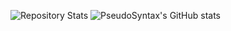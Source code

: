 ![Repository Stats](https://github-readme-stats.vercel.app/api/top-langs/?username=PseudoSyntax&theme=discord_old_blurple )
![PseudoSyntax's GitHub stats](https://github-readme-stats.vercel.app/api/?username=PseudoSyntax&theme=discord_old_blurple )

<!---
PseudoSyntax/PseudoSyntax is a ✨ special ✨ repository because its `README.md` (this file) appears on your GitHub profile.
You can click the Preview link to take a look at your changes.
username=PseudoSyntax&show_icons=true&title_color=fff&icon_color=79ff97&text_color=9f9f9f&bg_color=151515)
--->
